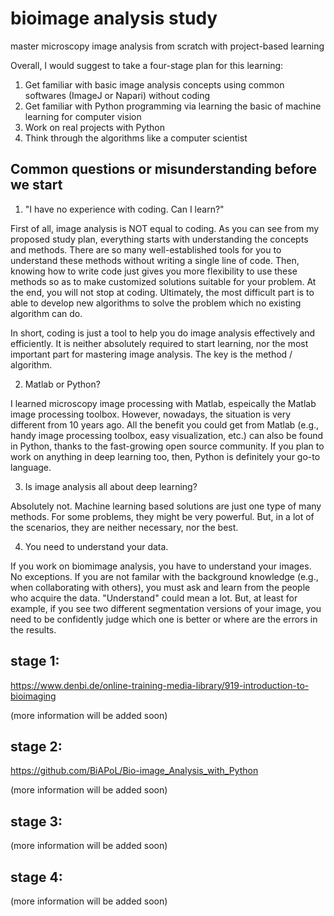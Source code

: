 # bioimage analysis study
master microscopy image analysis from scratch with project-based learning

Overall, I would suggest to take a four-stage plan for this learning:
1. Get familiar with basic image analysis concepts using common softwares (ImageJ or Napari) without coding
2. Get familiar with Python programming via learning the basic of machine learning for computer vision
3. Work on real projects with Python 
4. Think through the algorithms like a computer scientist

## Common questions or misunderstanding before we start

1. "I have no experience with coding. Can I learn?"

First of all, image analysis is NOT equal to coding. As you can see from my proposed study plan, everything starts with understanding the concepts and methods. There are so many well-established tools for you to understand these methods without writing a single line of code. Then, knowing how to write code just gives you more flexibility to use these methods so as to make customized solutions suitable for your problem. At the end, you will not stop at coding. Ultimately, the most difficult part is to able to develop new algorithms to solve the problem which no existing algorithm can do.

In short, coding is just a tool to help you do image analysis effectively and efficiently. It is neither absolutely required to start learning, nor the most important part for mastering image analysis. The key is the method / algorithm.

2. Matlab or Python?

I learned microscopy image processing with Matlab, espeically the Matlab image processing toolbox. However, nowadays, the situation is very different from 10 years ago. All the benefit you could get from Matlab (e.g., handy image processing toolbox, easy visualization, etc.) can also be found in Python, thanks to the fast-growing open source community. If you plan to work on anything in deep learning too, then, Python is definitely your go-to language. 

3. Is image analysis all about deep learning?

Absolutely not. Machine learning based solutions are just one type of many methods. For some problems, they might be very powerful. But, in a lot of the scenarios, they are neither necessary, nor the best.

4. You need to understand your data.

If you work on biomimage analysis, you have to understand your images. No exceptions. If you are not familar with the background knowledge (e.g., when collaborating with others), you must ask and learn from the people who acquire the data. "Understand" could mean a lot. But, at least for example, if you see two different segmentation versions of your image, you need to be confidently judge which one is better or where are the errors in the results.




## stage 1:

https://www.denbi.de/online-training-media-library/919-introduction-to-bioimaging

(more information will be added soon)


## stage 2: 

https://github.com/BiAPoL/Bio-image_Analysis_with_Python

(more information will be added soon)


## stage 3:

(more information will be added soon)


## stage 4:

(more information will be added soon)





